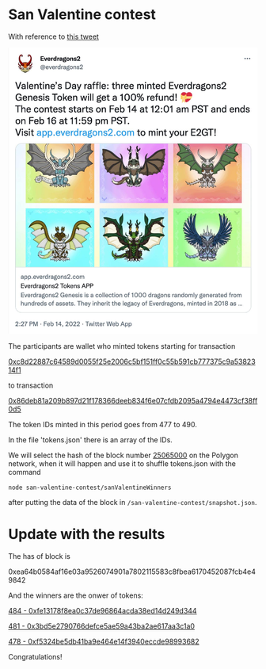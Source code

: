 # San Valentine contest

With reference to [this tweet](https://twitter.com/everdragons2/status/1493351136543141888)

<img src="https://github.com/ndujaLabs/28-dragons-lottery/blob/main/assets/sanValentineTweet.jpg" alt="tweet"/>

The participants are wallet who minted tokens starting for transaction

[0xc8d22887c64589d0055f25e2006c5bf151ff0c55b591cb777375c9a5382314f1](https://polygonscan.com/tx/0xc8d22887c64589d0055f25e2006c5bf151ff0c55b591cb777375c9a5382314f1)

to transaction

[0x86deb81a209b897d21f178366deeb834f6e07cfdb2095a4794e4473cf38ff0d5](https://polygonscan.com/tx/0x86deb81a209b897d21f178366deeb834f6e07cfdb2095a4794e4473cf38ff0d5)

The token IDs minted in this period goes from 477 to 490.

In the file 'tokens.json' there is an array of the IDs.

We will select the hash of the block number [25065000](https://polygonscan.com/block/25065000) on the Polygon network, when it will happen and use it to shuffle tokens.json with the command

```
node san-valentine-contest/sanValentineWinners
```
after putting the data of the block in `/san-valentine-contest/snapshot.json`.

# Update with the results

The has of block is

0xea64b0584af16e03a9526074901a7802115583c8fbea6170452087fcb4e49842

And the winners are the onwer of tokens:

[484 - 0xfe13178f8ea0c37de96864acda38ed14d249d344](https://polygonscan.com/token/0xe0ed11da98e3cd5630c1b4f1a5981dd6379bf8cb?a=484)

[481 - 0x3bd5e2790766defce5ae59a43ba2ae617aa3c1a0](https://polygonscan.com/token/0xe0ed11da98e3cd5630c1b4f1a5981dd6379bf8cb?a=481) 

[478 - 0xf5324be5db41ba9e464e14f3940eccde98993682](https://polygonscan.com/token/0xe0ed11da98e3cd5630c1b4f1a5981dd6379bf8cb?a=478)

Congratulations!





